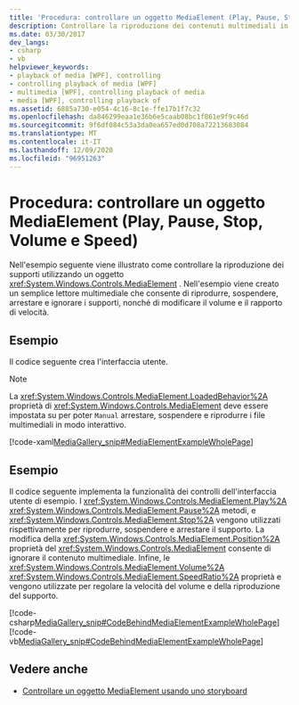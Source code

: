```yaml
---
title: 'Procedura: controllare un oggetto MediaElement (Play, Pause, Stop, Volume e Speed)'
description: Controllare la riproduzione dei contenuti multimediali in Windows Presentation Foundation (WPF). Avviare, arrestare, sospendere, spostarsi avanti e indietro e modificare il volume e la velocità.
ms.date: 03/30/2017
dev_langs:
- csharp
- vb
helpviewer_keywords:
- playback of media [WPF], controlling
- controlling playback of media [WPF]
- multimedia [WPF], controlling playback of media
- media [WPF], controlling playback of
ms.assetid: 6885a730-e054-4c16-8c1e-ffe17b1f7c32
ms.openlocfilehash: da846299eaa1e36b6e5caab08bc1f861e9f9c46d
ms.sourcegitcommit: 9f6df084c53a3da0ea657ed0d708a72213683084
ms.translationtype: MT
ms.contentlocale: it-IT
ms.lasthandoff: 12/09/2020
ms.locfileid: "96951263"
---
```

# <a name="how-to-control-a-mediaelement-play-pause-stop-volume-and-speed"></a>Procedura: controllare un oggetto MediaElement (Play, Pause, Stop, Volume e Speed)
Nell'esempio seguente viene illustrato come controllare la riproduzione dei supporti utilizzando un oggetto <xref:System.Windows.Controls.MediaElement> . Nell'esempio viene creato un semplice lettore multimediale che consente di riprodurre, sospendere, arrestare e ignorare i supporti, nonché di modificare il volume e il rapporto di velocità.  
  
## <a name="example"></a>Esempio  
 Il codice seguente crea l'interfaccia utente.  
  
> [!NOTE]
> La <xref:System.Windows.Controls.MediaElement.LoadedBehavior%2A> proprietà di <xref:System.Windows.Controls.MediaElement> deve essere impostata su per poter `Manual` arrestare, sospendere e riprodurre i file multimediali in modo interattivo.  
  
 [!code-xaml[MediaGallery_snip#MediaElementExampleWholePage](~/samples/snippets/visualbasic/VS_Snippets_Wpf/MediaGallery_snip/VB/MediaElementExample.xaml#mediaelementexamplewholepage)]  
  
## <a name="example"></a>Esempio  
 Il codice seguente implementa la funzionalità dei controlli dell'interfaccia utente di esempio. I <xref:System.Windows.Controls.MediaElement.Play%2A> <xref:System.Windows.Controls.MediaElement.Pause%2A> metodi, e <xref:System.Windows.Controls.MediaElement.Stop%2A> vengono utilizzati rispettivamente per riprodurre, sospendere e arrestare il supporto. La modifica della <xref:System.Windows.Controls.MediaElement.Position%2A> proprietà del <xref:System.Windows.Controls.MediaElement> consente di ignorare il contenuto multimediale. Infine, le <xref:System.Windows.Controls.MediaElement.Volume%2A> <xref:System.Windows.Controls.MediaElement.SpeedRatio%2A> proprietà e vengono utilizzate per regolare la velocità del volume e della riproduzione del supporto.  
  
 [!code-csharp[MediaGallery_snip#CodeBehindMediaElementExampleWholePage](~/samples/snippets/csharp/VS_Snippets_Wpf/MediaGallery_snip/CSharp/MediaElementExample.xaml.cs#codebehindmediaelementexamplewholepage)]
 [!code-vb[MediaGallery_snip#CodeBehindMediaElementExampleWholePage](~/samples/snippets/visualbasic/VS_Snippets_Wpf/MediaGallery_snip/VB/MediaElementExample.xaml.vb#codebehindmediaelementexamplewholepage)]  
  
## <a name="see-also"></a>Vedere anche

- [Controllare un oggetto MediaElement usando uno storyboard](how-to-control-a-mediaelement-by-using-a-storyboard.md)
